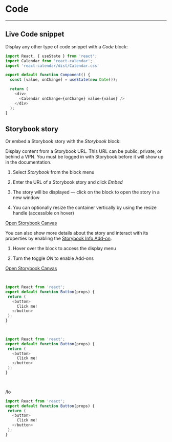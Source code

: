 
# Code

---

## Live Code snippet

Display any other type of code snippet with a *Code* block:

```javascript  
import React, { useState } from 'react';
import Calendar from 'react-calendar';
import 'react-calendar/dist/Calendar.css'

export default function Component() {
  const [value, onChange] = useState(new Date());

  return (
    <div>
      <Calendar onChange={onChange} value={value} />
    </div>
  );
}  
```

## Storybook story

Or embed a Storybook story with the *Storybook* block:

Display content from a Storybook URL. This URL can be public, private, or behind a VPN. You must be logged in with Storybook before it will show up in the documentation.

1. Select *Storybook* from the block menu

1. Enter the URL of a Storybook story and click *Embed*

1. The story will be displayed — click on the block to open the story in a new window

1. You can optionally resize the container vertically by using the resize handle (accessible on hover)

  
[Open Storybook Canvas](https://6195b518b76f57003aa69b4c-ynczzfqqyq.chromatic.com/iframe.html?addons=0&stories=0&panel=false&nav=false&id=navigation-navigation-stylednavigation--default&full=1&viewMode=story)  


You can also show more details about the story and interact with its properties by enabling the [Storybook Info Add-on](https://storybook.js.org/addons/@storybook/addon-info).

1. Hover over the block to access the display menu

1. Turn the toggle *ON* to enable Add-ons

  
[Open Storybook Canvas](https://6195b518b76f57003aa69b4c-ynczzfqqyq.chromatic.com?addons=1&stories=0&panel=true&nav=false&path=%2Fstory%2Futilities-interactivelist--select-on-focus)  


```javascript  
  
```

```javascript  
import React from 'react';
export default function Button(props) {
 return (
   <button>
     Click me!
   </button>
 );
}  
```

```javascript  
  
```

```javascript  
import React from 'react';
export default function Button(props) {
 return (
   <button>
     Click me!
   </button>
 );
}  
```

```javascript  
  
```

/lo

```javascript  
import React from 'react';
export default function Button(props) {
 return (
   <button>
     Click me!
   </button>
 );
}  
```